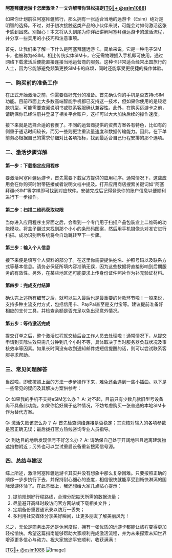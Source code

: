 **阿塞拜疆远游卡怎麽激活？一文详解带你轻松搞定[[TG💪+ @esim1088](https://t.me/s/esim1088)]**

如果你计划前往阿塞拜疆旅行，那么拥有一张适合当地的远游卡（Esim）绝对是明智的选择。不过，对于初次接触这类产品的小伙伴来说，可能会对如何激活这张卡感到困惑。别担心！本文将从头到尾为你详细讲解阿塞拜疆远游卡的激活流程，并分享一些实用的小技巧和注意事项。

首先，让我们来了解一下什么是阿塞拜疆远游卡。简单来说，它是一种电子SIM卡，也被称为eSIM。相比传统实体SIM卡，它无需物理插入手机即可使用，通过网络下载激活后便能直接连接当地运营商的服务。这种卡非常适合经常出国旅行的人士，因为它能够避免频繁更换SIM卡的麻烦，同时还能享受更便捷的操作体验。

### 一、购买前的准备工作

在正式开始激活之前，你需要做好充分的准备。首先确认你的手机是否支持eSIM功能。目前市面上大多数高端智能手机都已支持这一技术，但如果你使用的是较老款机型，可能需要查阅说明书或联系客服确认兼容性。此外，在购买远游卡之前，请确保你已经注册并登录了相关平台账户，这样可以大大加快后续的操作速度。

接下来就是选择合适的套餐了。不同的运营商提供的资费方案各有特色，比如有的侧重于通话时间较长，而另一些则更注重流量速度和数据传输能力。因此，在下单前务必根据自己的需求仔细对比各项指标，找到最适合自己行程安排的那个选项。

### 二、激活步骤详解

#### 第一步：下载指定应用程序

要激活阿塞拜疆远游卡，首先需要下载官方提供的应用程序。通常情况下，这些应用会在你购买时附带链接或者说明文档中提及。打开应用商店搜索关键词如“阿塞拜疆eSIM”等字样即可找到对应软件。安装完成后记得登录你的账户信息以便顺利进行下一步操作。

#### 第二步：扫描二维码获取权限

当你进入应用程序主界面之后，会看到一个专门用于扫描产品包装盒上二维码的功能模块。将盒子翻过来找到那个小小的条形码图案，然后用手机摄像头对准它进行扫描。成功识别后系统将会自动跳转至下一步骤。

#### 第三步：输入个人信息

接下来便是填写个人资料的部分了。在这里你需要提供姓名、护照号码以及联系方式等基本信息。请务必保证所填内容准确无误，因为这些数据将直接影响到后期服务的有效性。另外，在某些地区还可能要求上传身份证件照片作为补充验证材料。

#### 第四步：完成支付结算

确认完上述所有细节之后，就可以进入最后也是最重要的付款环节啦！一般来说，支持多种主流支付方式，包括信用卡、PayPal甚至是支付宝等。建议提前准备好相应的支付工具，并检查余额是否充足以免出现意外情况。

#### 第五步：等待激活完成

提交订单之后，整个激活过程就交给后台工作人员去处理啦！通常情况下，从提交申请到实际生效只需几分钟到几个小时不等，具体取决于当时服务器负载状况及审核效率等因素。如果长时间没有收到通知邮件或短信提醒的话，则可以尝试联系客服寻求帮助。

### 三、常见问题解答

当然啦，即使按照上面的方法一步步操作下来，难免还会遇到一些小插曲。以下是一些常见的疑问及其解决方案供参考：

Q: 如果我的手机不支持eSIM怎么办？
A: 对不起，目前只有少数几款旧型号设备尚不具备此功能。如果你恰好属于这种情况，不妨考虑购买一张普通的本地SIM卡作为替代方案。

Q: 激活失败该怎么办？
A: 首先检查网络连接是否稳定；其次核对输入的各项参数是否正确无误；最后拨打官方热线咨询专业人员指导。

Q: 到达目的地后发现信号不好怎么办？
A: 请确保自己处于开阔地带且远离建筑物遮挡物附近；另外也可以尝试重启设备重新搜索信号源。

### 四、总结与建议

综上所述，激活阿塞拜疆远游卡其实并没有想象中那么复杂困难。只要按照正确的顺序一步步执行下去，并保持耐心细心的态度，相信很快就能享受到畅快淋漓的国际漫游体验了。在此基础上，我还想给大家几点贴心提示：

1. 提前规划好行程路线，合理分配每天所需的数据流量；
2. 尽量避开高峰时段访问官方网站或下载相关文件；
3. 定期备份重要通讯录以防万一丢失；
4. 多利用社交媒体分享美好瞬间，让更多朋友了解美丽风光！

总之，无论是商务出差还是休闲度假，拥有一张优质的远游卡都能让旅程变得更加轻松愉快。希望这篇指南能够帮助大家顺利完成激活流程，并为未来探索未知世界增添更多信心与动力。祝大家旅途平安顺利，收获满满！

[[TG💪+ @esim1088](https://t.me/s/esim1088) ![Image](https://i.postimg.cc/4NQfJmqS/Snipaste-2025-05-13-00-14-12.png)]